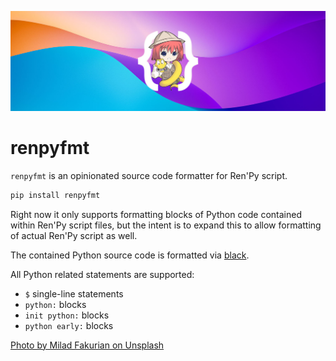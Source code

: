 ![](docs/banner.jpg "renpyfmt logo")

# renpyfmt

`renpyfmt` is an opinionated source code formatter for Ren'Py script.

```bash
pip install renpyfmt
```

Right now it only supports formatting blocks of Python code contained within Ren'Py script files, but the intent is to expand this to allow formatting of actual Ren'Py script as well.

The contained Python source code is formatted via [black](https://github.com/psf/black).

All Python related statements are supported:
- `$` single-line statements
- `python:` blocks
- `init python:` blocks
- `python early:` blocks

<a href="https://unsplash.com/photos/E8Ufcyxz514?utm_source=unsplash&utm_medium=referral&utm_content=creditShareLink">Photo by Milad Fakurian on Unsplash</a>
